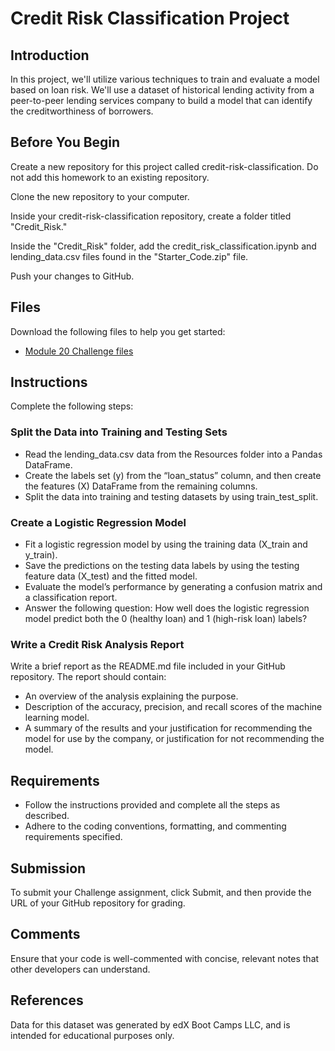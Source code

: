 # Credit Risk Classification Project

## Introduction
In this project, we'll utilize various techniques to train and evaluate a model based on loan risk. We'll use a dataset of historical lending activity from a peer-to-peer lending services company to build a model that can identify the creditworthiness of borrowers.

## Before You Begin
Create a new repository for this project called credit-risk-classification. Do not add this homework to an existing repository.

Clone the new repository to your computer.

Inside your credit-risk-classification repository, create a folder titled "Credit_Risk."

Inside the "Credit_Risk" folder, add the credit_risk_classification.ipynb and lending_data.csv files found in the "Starter_Code.zip" file.

Push your changes to GitHub.

## Files
Download the following files to help you get started:
- [Module 20 Challenge files](https://static.bc-edx.com/data/dl-1-2/m20/lms/starter/Starter_Code.zip)

## Instructions
Complete the following steps:

### Split the Data into Training and Testing Sets
- Read the lending_data.csv data from the Resources folder into a Pandas DataFrame.
- Create the labels set (y) from the “loan_status” column, and then create the features (X) DataFrame from the remaining columns.
- Split the data into training and testing datasets by using train_test_split.

### Create a Logistic Regression Model
- Fit a logistic regression model by using the training data (X_train and y_train).
- Save the predictions on the testing data labels by using the testing feature data (X_test) and the fitted model.
- Evaluate the model’s performance by generating a confusion matrix and a classification report.
- Answer the following question: How well does the logistic regression model predict both the 0 (healthy loan) and 1 (high-risk loan) labels?

### Write a Credit Risk Analysis Report
Write a brief report as the README.md file included in your GitHub repository. The report should contain:

- An overview of the analysis explaining the purpose.
- Description of the accuracy, precision, and recall scores of the machine learning model.
- A summary of the results and your justification for recommending the model for use by the company, or justification for not recommending the model.

## Requirements
- Follow the instructions provided and complete all the steps as described.
- Adhere to the coding conventions, formatting, and commenting requirements specified.

## Submission
To submit your Challenge assignment, click Submit, and then provide the URL of your GitHub repository for grading.

## Comments
Ensure that your code is well-commented with concise, relevant notes that other developers can understand.

## References
Data for this dataset was generated by edX Boot Camps LLC, and is intended for educational purposes only.
